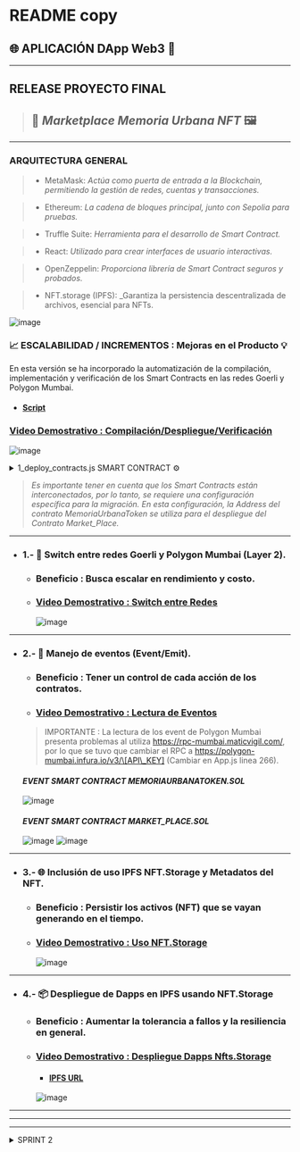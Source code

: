 # README copy

## 🌐 **APLICACIÓN DApp Web3** 🚀

***

## RELEASE PROYECTO FINAL

> ## 🌆 _Marketplace Memoria Urbana NFT_ 🖼️

***

### ARQUITECTURA GENERAL

> * MetaMask: _Actúa como puerta de entrada a la Blockchain, permitiendo la gestión de redes, cuentas y transacciones._

> * Ethereum: _La cadena de bloques principal, junto con Sepolia para pruebas._

> * Truffle Suite: _Herramienta para el desarrollo de Smart Contract._

> * React: _Utilizado para crear interfaces de usuario interactivas._

> * OpenZeppelin: _Proporciona librería de Smart Contract seguros y probados._

> * NFT.storage (IPFS): \_Garantiza la persistencia descentralizada de archivos, esencial para NFTs.

![image](https://github.com/jcontrerasd/Proyecto-MUTS/assets/27821228/4a34c4bc-b4c4-4fff-80ad-e7dfc92a8a04)

### 📈 ESCALABILIDAD / INCREMENTOS : Mejoras en el Producto 💡

En esta versión se ha incorporado la automatización de la compilación, implementación y verificación de los Smart Contracts en las redes Goerli y Polygon Mumbai.

* #### [Script](https://github.com/jcontrerasd/Proyecto-MUTS/raw/main/despliegue.sh/)

### [Video Demostrativo : Compilación/Despliegue/Verificación](https://github.com/jcontrerasd/Proyecto-MUTS/raw/main/0.-Compilaci%C3%B3n+Despliegue+Verificaci%C3%B3n\[Goerli+Polygon\_Mumbai].mp4)

![image](https://github.com/jcontrerasd/Proyecto-MUTS/assets/27821228/4f299d24-868c-4d9f-b3fc-74926d97eb7c)

<details>

<summary>1_deploy_contracts.js SMART CONTRACT ⚙️</summary>

```js
var MemoriaUrbanaToken = artifacts.require("./MemoriaUrbanaToken.sol");
var Market_Place = artifacts.require("./Market_Place.sol");

// El deploy debe ser anidado, dado que el contrato Marketplace requiere el contrato con el que
// estará vinculado

module.exports = function (deployer) {

  deployer.deploy(MemoriaUrbanaToken).then(function () {      
      return deployer.deploy(Market_Place, MemoriaUrbanaToken.address);
  });
};
```

</details>

> _Es importante tener en cuenta que los Smart Contracts están interconectados, por lo tanto, se requiere una configuración específica para la migración. En esta configuración, la Address del contrato MemoriaUrbanaToken se utiliza para el despliegue del Contrato Market\_Place._

***

* ### 1.- 🔄 Switch entre redes Goerli y Polygon Mumbai (Layer 2).
  * ### Beneficio : Busca escalar en rendimiento y costo.
  *   ### [Video Demostrativo : Switch entre Redes](https://github.com/jcontrerasd/Proyecto-MUTS/raw/main/1.-Switch\_entre\_redes\_Goerli\_y\_Polygon\_Mumbai\_\(Layer\_2\).mp4)

      ![image](https://github.com/jcontrerasd/Proyecto-MUTS/assets/27821228/af1c0eed-ebe8-4d62-bb4d-36ec1bb949b0)

***

*   ### 2.- 📢 Manejo de eventos (Event/Emit).

    * ### Beneficio : Tener un control de cada acción de los contratos.
    * ### [Video Demostrativo : Lectura de Eventos](https://github.com/jcontrerasd/Proyecto-MUTS/raw/main/2.-Manejo\_de\_eventos\(Event\_Emit\).mp4)

    > IMPORTANTE : La lectura de los event de Polygon Mumbai presenta problemas al utiliza https://rpc-mumbai.maticvigil.com/, por lo que se tuvo que cambiar el RPC a https://polygon-mumbai.infura.io/v3/\[API\_KEY] (Cambiar en App.js linea 266).

    #### _EVENT SMART CONTRACT MEMORIAURBANATOKEN.SOL_

    ![image](https://github.com/jcontrerasd/Proyecto-MUTS/assets/27821228/a6be5e86-8adf-4608-846a-86528c05d775)

    #### _EVENT SMART CONTRACT MARKET\_PLACE.SOL_

    ![image](https://github.com/jcontrerasd/Proyecto-MUTS/assets/27821228/edba78d1-c4e9-4327-866c-c0c386e010c7) ![image](https://github.com/jcontrerasd/Proyecto-MUTS/assets/27821228/a19e89fb-02b4-4788-8b6a-3782396cb128)

***

* ### 3.- 🌐 Inclusión de uso IPFS NFT.Storage y Metadatos del NFT.
  * ### Beneficio : Persistir los activos (NFT) que se vayan generando en el tiempo.
  *   ### [Video Demostrativo : Uso NFT.Storage](https://github.com/jcontrerasd/Proyecto-MUTS/raw/main/3.-Inclusi%C3%B3n\_de\_uso\_IPFS\_NFT.Storage\_y\_Metadatos\_del\_NFT.mp4)

      ![image](https://github.com/jcontrerasd/Proyecto-MUTS/assets/27821228/6227242b-36ab-4e54-9fac-aa1fa64cb275)

***

* ### 4.- 📦 Despliegue de Dapps en IPFS usando NFT.Storage
  * ### Beneficio : Aumentar la tolerancia a fallos y la resiliencia en general.
  *   ### [Video Demostrativo : Despliegue Dapps Nfts.Storage](https://github.com/jcontrerasd/Proyecto-MUTS/raw/main/4.-Despliegue\_de\_Dapps\_en\_IPFS\_usando\_NFT.Storage.mp4)

      * #### [IPFS URL](https://bafybeid45lnfoihkit7igqlm2tv456y53ozytnfpp6spgtvgikhax56wjq.ipfs.nftstorage.link/)

      ![image](https://github.com/jcontrerasd/Proyecto-MUTS/assets/27821228/5b894d90-8ef9-4f06-ace0-38d1b67ff54b)

***

***

***

<details>

<summary>SPRINT 2</summary>

***

## SPRINT 2

## 🌆 _Marketplace Memoria Urbana NFT_ 🖼️

***

En este Sprint, desarrollaremos una primera versión básica de DApp para el caso de uso planteado en el sprint anterior, o una versión simplificada del mismo. Al menos, se realizará:

Una primera versión de Smart Contract (capa lógica). El Smart Contract será compilado y desplegado en una red de desarrollo (Truffle network) o testnet pública (ej. Goerli).

### [Descargar un video con un Demo](https://github.com/jcontrerasd/Proyecto-MUTS/raw/main/Demo\_Proyecto\_MUT.mp4)

Una versión sencilla de Interfaz visual (capa cliente), que mostrará información de contexto del usuario

* **Network connected : 5**
* **Wallet Address : 0x043D27C4e210b8DCd4F324Bff24bbCf89fc9C946**

![image](https://github.com/jcontrerasd/Proyecto-MUTS/assets/27821228/a4a65ac5-2919-4103-8f2d-4753abe9de65)

####

Contendrá un botón para obtener información del Smart Contract

![image](https://github.com/jcontrerasd/Proyecto-MUTS/assets/27821228/0578d2bb-cc30-4d76-82df-317aec2ba593)

####

Otro botón para realizar una escritura en el Smart Contract.

![image](https://github.com/jcontrerasd/Proyecto-MUTS/assets/27821228/cf71d218-ecc7-4579-b526-25253be3986d)

####

Configuración de proveedor Web3 (capa de conexión) a través de MetaMask, que permitirá la comunicación de la interfaz visual con el Smart Contract / red seleccionada.

![image](https://github.com/jcontrerasd/Proyecto-MUTS/assets/27821228/e08a1b3f-a890-4c24-b031-1b2140fcdeb1)

###

###

### ¿Cuál es la finalidad / propósito de la DApp?

Crear un Marketplace en una arquitectura Dapp que permita administrar NFTs con un enfoque especifico: Memorias Urbanas Token (MUT) será una colección de NFTs que retrata la historia de ciudades a lo largo del tiempo. Estos NFTs serán creaciones únicas que representan momentos específicos de la evolución urbana. Creados por artistas y públicos en general, los MUT deberán fusionar arte y patrimonio cultural.

### Casos de Uso

* **Colección de Arte Urbano :** _Un coleccionista apasionado por la historia de las ciudades adquiere varios Memorias Urbanas Tokens (MUT) que representan momentos icónicos de diferentes urbes a lo largo del tiempo. Estos NFTs incluyen imágenes de antiguos edificios, calles, y cambios arquitectónicos a lo largo de los años. A medida que expande su colección, el coleccionista se sumerge en la narrativa visual de la evolución urbana, apreciando la fusión de arte y patrimonio cultural._
* **Exposición Digital :** _Un museo de arte urbano organiza una exposición digital titulada "Memorias Urbanas: Ciudades en Transformación". Utilizan MUT para mostrar cómo las ciudades han cambiado con el tiempo a través de obras de artistas locales e internacionales. Los visitantes pueden explorar estas representaciones visuales de la historia urbana a través de NFTs en una plataforma en línea. La exposición ofrece una experiencia inmersiva que resalta la importancia de preservar y apreciar el patrimonio urbano. Los MUT se convierten en una forma única de conectar a las personas con el pasado de las ciudades y su diversidad artística._

###

###

### ¿Qué variables y funciones contiene el Smart Contract?

#### Se crean dos contratos

#### 1.- MemoriaUrbanToken (Address [0x7d7BedAc49A2D22E178bF8e1f99fB604949c98aA](https://goerli.etherscan.io/address/0x7d7BedAc49A2D22E178bF8e1f99fB604949c98aA))

El contrato crea un token ERC721 llamado MemT (MUT). El contrato puede ser utilizado para crear nuevos tokens, aprobar la custodia del NFT a un contrato que permita custodiar el NFT y comercializarlo.

#### Read Contract

**1.balanceOf :** Devuelve la cantidad de un token que posee una dirección.

**2.getApproved :** Devuelve la dirección que está autorizada para transferir un token en nombre de otra dirección.

**3.isApprovedForAll :** Devuelve si una dirección está autorizada para transferir todos los tokens en nombre de otra dirección.

**4.name :** Devuelve el nombre del token.

**5.ownerOf :** Devuelve la dirección del propietario de un token.

**6.supportsInterface :** Devuelve si un contrato implementa una interfaz.

**7.symbol :** Devuelve el símbolo del token.

**8.tokenURI :** Devuelve la URI del token.

#### Write Contract

**1.approve :** Autoriza a una dirección para transferir un token en nombre de otra dirección.

**2.approveToMarketplace :** Autoriza a un mercado para transferir un token en nombre de un usuario.

**3.awardItem :** Crea un nuevo token y lo asigna a una dirección especificada.

**4.safeTransferFrom :** Transfiere un token de una dirección a otra de forma segura, verificando que la transferencia es válida y que el receptor tiene suficiente saldo.

**5.safeTransferFrom :** Transfiere un token de una dirección a otra de forma segura, verificando que la transferencia es válida y que el receptor tiene suficiente saldo.

**6.setApprovalForAll :** Autoriza a una dirección para transferir todos los tokens en nombre de otra dirección.

**7.transferFrom :** Transfiere un token de una dirección a otra

#### IMPORTANTE

**4.safeTransferFrom() (ERC721) :** Transfiere un token de una dirección a otra. No verifica que el receptor tenga suficiente saldo. **5.safeTransferFrom() (OpenZeppelin) :** Transfiere un token de una dirección a otra de forma segura. Verifica que el receptor tenga suficiente saldo y que el remitente esté autorizado para transferir el token. **safeTransferFrom() (MemoriaUrbanToken) :** Transfiere un token de una dirección a otra de forrma segura. Verifica que el remitente sea el propietario del token y que el destinatario sea el mercado especificado.

#### 2.- MarketplaceContract (Address [0x65115A00977998aF3f11373931A004bc5BC52fBB](https://goerli.etherscan.io/address/0x65115A00977998aF3f11373931A004bc5BC52fBB))

Corresponde a un MarketPlace que permite a los usuarios comprar y vender tokens ERC721. En resumen permite comprar y vender tokens ERC721.

#### Read Contract

**1.\_itemsForSale :** Variable de estado que cuenta el número de NFTs en venta.

\*\*2.balanceOf : \*\* Devuelve la cantidad de un token que posee una dirección.

\*\*3.balanceOfBatch :\*\*Devuelve la cantidad de un token que poseen varias direcciones.

**4.getPrice :** Devuelve el precio de un NFT en wei.

**5.isApprovedForAll :** Devuelve si una dirección está aprobada para transferir tokens en nombre de otra dirección.

**6.supportInterface :** Devuelve si un contrato implementa una interfaz ERC721.

**7.uri :** Devuelve la URI de un NFT.

#### Write Contract

**1.buyToken :** Compra un NFT ERC721 del mercado, pagando el precio especificado por el vendedor.

**2.onERC721Received :** Recibe un NFT ERC721 en el contrato, verificando que el remitente está autorizado para transferirlo.

**3.safeBatchTransferFrom :** Transfiere un lote de tokens ERC1155 de una dirección a otra de forma segura, verificando que la transferencia es válida y que el receptor tiene suficiente saldo.

**4.safeTransferFrom :** Transfiere un token ERC721 de una dirección a otra de forma segura, verificando que la transferencia es válida y que el receptor tiene suficiente saldo.

**5.setApprovalForAll :** Aprueba a una dirección para transferir todos los tokens ERC721 en nombre de otra dirección, otorgando permiso a un mercado para vender los tokens ERC721 de un usuario.

**6.setSale :** Pone un NFT ERC721 a la venta en el mercado, especificando el precio al que se quiere vender.

**7.unsetSale :** Elimina un NFT ERC721 de la venta en el mercado, permitiendo al propietario eliminarlo en cualquier momento.

###

###

#### DEPLOY DE CONTRATOS

```
truffle migrate --network ethereum_goerli_testnet
```

#### MemoriaUrbanaToken : 0x7d7BedAc49A2D22E178bF8e1f99fB604949c98aA

* El contrato crea un token ERC721 llamado MemT (MUT). El contrato puede ser utilizado para crear nuevos tokens, aprobar la custodia del NFT a un contrato que permita custodiar el NFT y comercializarlo.

#### MarketPlace : 0x65115A00977998aF3f11373931A004bc5BC52fBB

* Corresponde a un MarketPlace que permite a los usuarios comprar y vender tokens ERC721. En resumen permite comprar y vender tokens ERC721.

###

#### VERIFICACION DE CONTRATOS

truffle run verify **NOMBRE\_CONTRATO**@**ADDRESS\_CONTRATO** --network ethereum\_goerli\_testnet

```
truffle run verify  MemoriaUrbanaToken@0x7d7BedAc49A2D22E178bF8e1f99fB604949c98aA  --network ethereum_goerli_testnet
truffle run verify  MarketPlace@0x65115A00977998aF3f11373931A004bc5BC52fBB   --network ethereum_goerli_testnet

```

#### MemoriaUrbanaToken : 0x7d7BedAc49A2D22E178bF8e1f99fB604949c98aA

![image](https://github.com/jcontrerasd/Proyecto-MUTS/assets/27821228/c1a12900-a1b0-48d6-97c6-517b5d1f5e0c) ![image](https://github.com/jcontrerasd/Proyecto-MUTS/assets/27821228/defa8a87-06a6-443c-ad02-b03fd5f9981f)

#### MarketPlace : 0x65115A00977998aF3f11373931A004bc5BC52fBB

![image](https://github.com/jcontrerasd/Proyecto-MUTS/assets/27821228/bafe9db5-9e95-4a6c-9ad7-ca5d280eedb9) ![image](https://github.com/jcontrerasd/Proyecto-MUTS/assets/27821228/87e75649-5eab-4d48-834d-7299f33193e8)

####

####

### ¿Qué librería has implementado para la capa de conexión: Web3.js o Ethers.js? ¿Por qué?

Se utilizo Web3.js, dado que había experiencia en sprint anteriores sobre el uso de transformaciones, entendería que en manejos más complejos se usará una u otra, pero con investigación sobre el caso de uso.

\-----------------------BORRAR ----------------------- --- GOERLI --- truffle migrate --network ethereum\_goerli\_testnet

truffle run verify MemoriaUrbanaToken@0x8aB32B5C49B4c38079c6E8cA595a635421e7D473 --network ethereum\_goerli\_testnet truffle run verify Market\_Place@0x985e97161436791e97Bf629BC9598e43F13716aD --network ethereum\_goerli\_testnet

\--- POLYGON --- truffle migrate --network polygon\_mumbai\_testnet

truffle run verify MemoriaUrbanaToken@0x8Cf7C2057eF394CA2ceE7eb512d80B19d7a9BeBc --network polygon\_mumbai\_testnet truffle run verify Market\_Place@0xEeC6fBDAAd0f3Bd17Ad14D4aE5F9c68b108aF92d --network polygon\_mumbai\_testnet

\--- NFT.STORAGE -- npm run build

truffle migrate --network ethereum\_goerli\_testnet

truffle run verify MemoriaUrbanaToken@ADDRESS\_MemoriaUrbanaToken\_goerli --network ethereum\_goerli\_testnet truffle run verify Market\_Place@ADDRESS\_Market\_Place\_goerli --network ethereum\_goerli\_testnet

\--- POLYGON --- truffle migrate --network polygon\_mumbai\_testnet

truffle run verify MemoriaUrbanaToken@ADDRESS\_MemoriaUrbanaToken\_mumbai --network polygon\_mumbai\_testnet truffle run verify MemoriaUrbanaToken@ADDRESS\_MemoriaUrbanaToken\_mumbai --network polygon\_mumbai\_testnet

Donde las ADDRESS\* son las Address entregadas por el proceso "truffle migrate" tanto para goerli como para mumbai respectivamente

</details>
